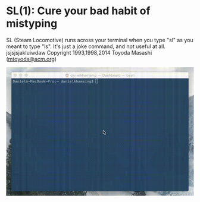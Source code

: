 SL(1): Cure your bad habit of mistyping
=======================================

SL (Steam Locomotive) runs across your terminal when you type "sl" as
you meant to type "ls". It's just a joke command, and not useful at
all.
jsjsjsjakluiwdaw
Copyright 1993,1998,2014 Toyoda Masashi (mtoyoda@acm.org)

![](demo.gif)
